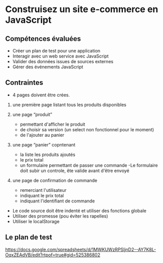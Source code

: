 # Construisez un site e-commerce en JavaScript
## Compétences évaluées
- Créer un plan de test pour une application
- Interagir avec un web service avec JavaScript
- Valider des données issues de sources externes
- Gérer des événements JavaScript

## Contraintes
- 4 pages doivent être crées.
1. une première page listant tous les produits disponibles
2. une page “produit”
    - permettant d'afficher le produit
    - de choisir sa version (un select non fonctionnel pour le moment)
    - de l'ajouter au panier

3. une page “panier” copntenant
    - la liste les produits ajoutés
    - le prix total
    - un formulaire permettant de passer une commande
        -Le formulaire doit subir un controle, ête valide avant d'être envoyé

4. une page de confirmation de commande
    - remerciant l'utilisateur
    - indiquant le prix total 
    - indiquant l'identifiant de commande


- Le code source doit être indenté et utiliser des fonctions globale
- Utiliser des promesse (pou éviter les rapelles)
- Utiliser le localStorage

## Le plan de test
https://docs.google.com/spreadsheets/d/1MWKUWzRPSljnD2--AY7K8L-OqxZEAdVB/edit?rtpof=true#gid=525386802
